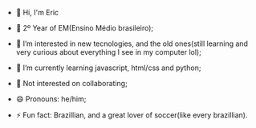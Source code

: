 - 👋 Hi, I'm Eric

- 🏫 2º Year of EM(Ensino Médio brasileiro);

- 👀 I’m interested in new tecnologies, and the old ones(still learning and very curious about everything I see in my computer lol);

- 🌱 I’m currently learning javascript, html/css and python;

- 💞️ Not interested on collaborating;

- 😄 Pronouns: he/him;

- ⚡ Fun fact: Brazillian, and a great lover of soccer(like every brazillian).

<!---
NaoeoEric/NaoeoEric is a ✨ special ✨ repository because its `README.md` (this file) appears on your GitHub profile.
You can click the Preview link to take a look at your changes.
--->
